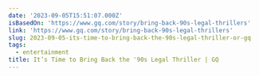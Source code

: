 ```yaml
---
date: '2023-09-05T15:51:07.000Z'
isBasedOn: 'https://www.gq.com/story/bring-back-90s-legal-thrillers'
link: 'https://www.gq.com/story/bring-back-90s-legal-thrillers'
slug: 2023-09-05-its-time-to-bring-back-the-90s-legal-thriller-or-gq
tags:
  - entertainment
title: It’s Time to Bring Back the '90s Legal Thriller | GQ
---
```


